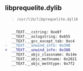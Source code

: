 ## libprequelite.dylib

> `/usr/lib/libprequelite.dylib`

```diff

   __TEXT.__cstring: 0xe8f
   __TEXT.__oslogstring: 0x655
   __TEXT.__gcc_except_tab: 0xc4
-  __TEXT.__unwind_info: 0x398
+  __TEXT.__unwind_info: 0x388
   __TEXT.__objc_classname: 0x14e
   __TEXT.__objc_methname: 0x2021
   __TEXT.__objc_methtype: 0x7f2

```
